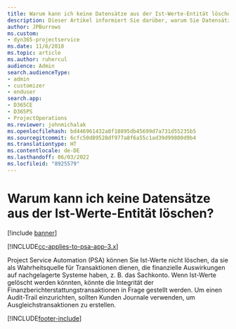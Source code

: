 ```yaml
---
title: Warum kann ich keine Datensätze aus der Ist-Werte-Entität löschen?
description: Dieser Artikel informiert Sie darüber, warum Sie Datensätze aus der Entität actuals nicht löschen können.
author: JPBurrows
ms.custom:
- dyn365-projectservice
ms.date: 11/6/2018
ms.topic: article
ms.author: ruhercul
audience: Admin
search.audienceType:
- admin
- customizer
- enduser
search.app:
- D365CE
- D365PS
- ProjectOperations
ms.reviewer: johnmichalak
ms.openlocfilehash: bd446961432a8f18895db45699d7a731d55235b5
ms.sourcegitcommit: 6cfc50d89528df977a8f6a55c1ad39d99800d9b4
ms.translationtype: HT
ms.contentlocale: de-DE
ms.lasthandoff: 06/03/2022
ms.locfileid: "8925579"
---
```

# <a name="why-cant-i-delete-records-from-the-actuals-entity"></a>Warum kann ich keine Datensätze aus der Ist-Werte-Entität löschen?

[!include [banner](../includes/psa-now-project-operations.md)]

[!INCLUDE[cc-applies-to-psa-app-3.x](../includes/cc-applies-to-psa-app-3x.md)]

Project Service Automation (PSA) können Sie Ist-Werte nicht löschen, da sie als Wahrheitsquelle für Transaktionen dienen, die finanzielle Auswirkungen auf nachgelagerte Systeme haben, z. B. das Sachkonto. Wenn Ist-Werte gelöscht werden könnten, könnte die Integrität der Finanzberichterstattungstransaktionen in Frage gestellt werden. Um einen Audit-Trail einzurichten, sollten Kunden Journale verwenden, um Ausgleichstransaktionen zu erstellen.



[!INCLUDE[footer-include](../includes/footer-banner.md)]
